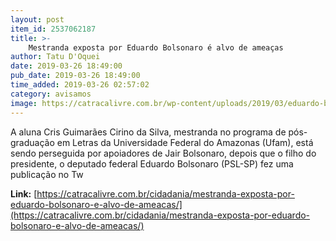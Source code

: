 ```yaml
---
layout: post
item_id: 2537062187
title: >-
    Mestranda exposta por Eduardo Bolsonaro é alvo de ameaças
author: Tatu D'Oquei
date: 2019-03-26 18:49:00
pub_date: 2019-03-26 18:49:00
time_added: 2019-03-26 02:57:02
category: avisamos
image: https://catracalivre.com.br/wp-content/uploads/2019/03/eduardo-bolsonaro-2.jpg
---
```


A aluna Cris Guimarães Cirino da Silva, mestranda no programa de pós-graduação em Letras da Universidade Federal do Amazonas (Ufam), está sendo perseguida por apoiadores de Jair Bolsonaro, depois que o filho do presidente, o deputado federal Eduardo Bolsonaro (PSL-SP) fez uma publicação no Tw

**Link:** [https://catracalivre.com.br/cidadania/mestranda-exposta-por-eduardo-bolsonaro-e-alvo-de-ameacas/](https://catracalivre.com.br/cidadania/mestranda-exposta-por-eduardo-bolsonaro-e-alvo-de-ameacas/)


